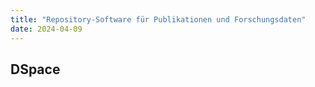 ```yaml
---
title: "Repository-Software für Publikationen und Forschungsdaten"
date: 2024-04-09
---
```

## DSpace